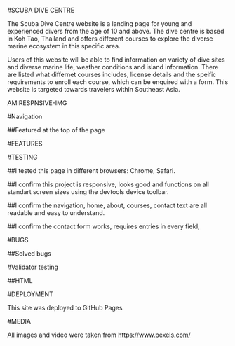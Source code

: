 #SCUBA DIVE CENTRE

The Scuba Dive Centre website is a landing page for young and experienced divers from the age of 10 and above. The dive centre is based in Koh Tao, Thailand and offers different courses to explore the diverse marine ecosystem in this specific area.

Users of this website will be able to find information on variety of dive sites and diverse marine life, weather conditions and island information. There are listed what differnet courses includes, license details and the speific requirements to enroll each course, which can be enquired with a form. This website is targeted towards travelers within Southeast Asia.

AMIRESPNSIVE-IMG

#Navigation

##Featured at the top of the page

#FEATURES

#TESTING

##I tested this page in different browsers: Chrome, Safari.

##I confirm this project is responsive, looks good and functions on all standart screen sizes using the devtools device toolbar.

##I confirm the navigation, home, about, courses, contact text are all readable and easy to understand.

##I confirm the contact form works, requires entries in every field, 








#BUGS

##Solved bugs

#Validator testing

##HTML

#DEPLOYMENT

This site was deployed to GitHub Pages

#MEDIA

All images and video were taken from <https://www.pexels.com/>